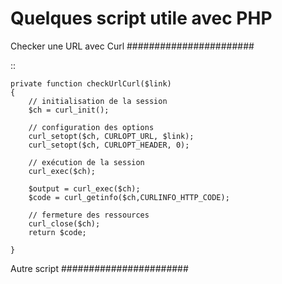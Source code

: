 Quelques script utile avec PHP
===================

Checker une URL avec Curl
#######################

::

    private function checkUrlCurl($link)
    {
        // initialisation de la session
        $ch = curl_init();

        // configuration des options
        curl_setopt($ch, CURLOPT_URL, $link);
        curl_setopt($ch, CURLOPT_HEADER, 0);

        // exécution de la session
        curl_exec($ch);

        $output = curl_exec($ch);
        $code = curl_getinfo($ch,CURLINFO_HTTP_CODE);

        // fermeture des ressources
        curl_close($ch);
        return $code;

    }


Autre script
#######################
